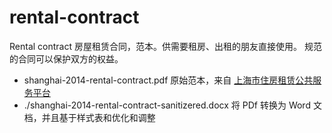 # rental-contract

Rental contract 房屋租赁合同，范本。供需要租房、出租的朋友直接使用。
规范的合同可以保护双方的权益。

- shanghai-2014-rental-contract.pdf
  原始范本，来自 [上海市住房租赁公共服务平台](https://zfzl.fgj.sh.gov.cn/ht_txt_show/pdf_show.html)
- ./shanghai-2014-rental-contract-sanitizered.docx
  将 PDf 转换为 Word 文档，并且基于样式表和优化和调整
